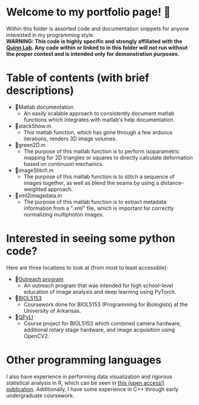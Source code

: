 # Welcome to my portfolio page! 📖
Within this folder is assorted code and documentation snippets for anyone interested in my programming style. <br />
**WARNING: This code is highly specific and strongly affiliated with the [Quinn Lab](https://kpquinn.hosted.uark.edu). Any code within or linked to in this folder _will not_ run without the proper context and is intended only for demonstration purposes.**

# Table of contents (with brief descriptions)
- 📁Matlab documentation
  - An easily scalable approach to consistently document matlab functions which integrates with matlab's help documentation.
- 📜stackShow.m
  - This matlab function, which has gone through a few arduous iterations, renders 3D image volumes.
- 📜green2D.m
  - The purpose of this matlab function is to perform isoparametric mapping for 2D triangles or squares to directly calculate deformation based on continuum mechanics.
- 📜imageStitch.m
  - The purpose of this matlab function is to stitch a sequence of images together, as well as blend the seams by using a distance-weighted approach.
- 📜xml2imagedata.m
  - The purpose of this matlab function is to extract metadata information from a ".xml" file, which is important for correctly normalizing multiphoton images.

# Interested in seeing some python code?
Here are three locations to look at (from most to least accessible):
- 📁[Outreach program](https://github.com/aewoessn/outreach-program-2021)
  - An outreach program that was intended for high school-level education of image analysis and deep learning using PyTorch.
- 📁[BIOL5153](https://github.com/aewoessn/BIOL5153)
  - Coursework done for BIOL5153 (Programming for Biologists) at the University of Arkansas. 
- 📁[QPyLI](https://github.com/aewoessn/QPyLI)
  - Course project for BIOL5153 which combined camera hardware, additional rotary stage hardware, and image acquisition using OpenCV2.

# Other programming languages
I also have experience in performing data visualization and rigorous statistical analysis in R, which can be seen in [this (open access!) publication](https://doi.org/10.3389/fbioe.2021.642866).
Additionally, I have some experience in C++ through early undergraduate coursework.  
